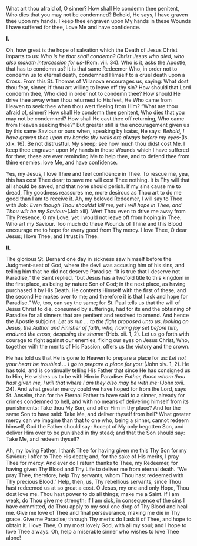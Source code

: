 
What art thou afraid of, O sinner? How shall He condemn thee penitent, Who dies that you may not be condemned? Behold, He says, I have graven thee upon my hands. I keep thee engraven upon My hands in these Wounds I have suffered for thee, Love Me and have confidence.

**I.**

Oh, how great is the hope of salvation which the Death of Jesus Christ imparts to us: _Who is he that shall condemn? Christ Jesus who died, who also maketh intercession for us_-(Rom. viii. 34). Who is it, asks the Apostle, that has to condemn us? It is that same Redeemer Who, in order not to condemn us to eternal death, condemned Himself to a cruel death upon a Cross. From this St. Thomas of Villanova encourages us, saying: What dost thou fear, sinner, if thou art willing to leave off thy sin? How should that Lord condemn thee, Who died in order not to condemn thee? How should He drive thee away when thou returnest to His feet, He Who came from Heaven to seek thee when thou wert fleeing from Him? “What are thou afraid of, sinner? How shall He condemn thee penitent, Who dies that you may not be condemned? How shall He cast thee off returning, Who came from Heaven seeking thee?” But greater still is the encouragement given us by this same Saviour or ours when, speaking by Isaias, He says: _Behold, I have graven thee upon my hands; thy walls are always before my eyes_-(Is. xlix. 16). Be not distrustful, My sheep; see how much thou didst cost Me. I keep thee engraven upon My hands in these Wounds which I have suffered for thee; these are ever reminding Me to help thee, and to defend thee from thine enemies: love Me, and have confidence.

Yes, my Jesus, I love Thee and feel confidence in Thee. To rescue me, yea, this has cost Thee dear; to save me will cost Thee nothing. It is Thy will that all should be saved, and that none should perish. If my sins cause me to dread, Thy goodness reassures me, more desirous as Thou art to do me good than I am to receive it. Ah, my beloved Redeemer, I will say to Thee with Job: _Even though Thou shouldst kill me, yet I will hope in Thee, and Thou wilt be my Saviour_-(Job xiii). Wert Thou even to drive me away from Thy Presence. O my Love, yet I would not leave off from hoping in Thee, Who art my Saviour. Too much do these Wounds of Thine and this Blood encourage me to hope for every good from Thy mercy. I love Thee, O dear Jesus; I love Thee, and I trust in Thee.

**II.**

The glorious St. Bernard one day in sickness saw himself before the Judgment-seat of God, where the devil was accusing him of his sins, and telling him that he did not deserve Paradise: “It is true that I deserve not Paradise,” the Saint replied, “but Jesus has a twofold title to this kingdom in the first place, as being by nature Son of God; in the next place, as having purchased it by His Death. He contents Himself with the first of these, and the second He makes over to me; and therefore it is that I ask and hope for Paradise.” We, too, can say the same; for St. Paul tells us that the will of Jesus Christ to die, consumed by sufferings, had for its end the obtaining of Paradise for all sinners that are penitent and resolved to amend. And hence the Apostle subjoins: _Let us run … to the fight proposed unto us, looking on Jesus, the Author and Finisher of faith, who, having joy set before him, endured the cross, despising the shame_-(Heb. xii. 1, 2). Let us go forth with courage to fight against our enemies, fixing our eyes on Jesus Christ, Who, together with the merits of His Passion, offers us the victory and the crown.

He has told us that He is gone to Heaven to prepare a place for us: _Let not your heart be troubled … I go to prepare a place for you_-(John xiv. 1, 2). He has told, and is continually telling His Father that since He has consigned us to Him, He wishes us to be with Him in Paradise: _Father, those whom thou hast given me, I will that where I am they also may be with me_-(John xvii. 24). And what greater mercy could we have hoped for from the Lord, says St. Anselm, than for the Eternal Father to have said to a sinner, already for crimes condemned to hell, and with no means of delivering himself from its punishments: Take thou My Son, and offer Him in thy place? And for the same Son to have said: Take Me, and deliver thyself from hell? What greater mercy can we imagine than that to one who, being a sinner, cannot redeem himself, God the Father should say: Accept of My only begotten Son, and deliver Him over to be punished in thy stead; and that the Son should say: Take Me, and redeem thyself?

Ah, my loving Father, I thank Thee for having given me this Thy Son for my Saviour; I offer to Thee His death; and, for the sake of His merits, I pray Thee for mercy. And ever do I return thanks to Thee, my Redeemer, for having given Thy Blood and Thy Life to deliver me from eternal death. “We pray Thee, therefore, help Thy servants, whom Thou hast redeemed with Thy precious Blood.” Help, then, us, Thy rebellious servants, since Thou hast redeemed us at so great a cost. O Jesus, my one and only Hope, Thou dost love me. Thou hast power to do all things; make me a Saint. If I am weak, do Thou give me strength; if I am sick, in consequence of the sins I have committed, do Thou apply to my soul one drop of Thy Blood and heal me. Give me love of Thee and final perseverance, making me die in Thy grace. Give me Paradise; through Thy merits do I ask it of Thee, and hope to obtain it. I love Thee, O my most lovely God, with all my soul; and I hope to love Thee always. Oh, help a miserable sinner who wishes to love Thee alone!


